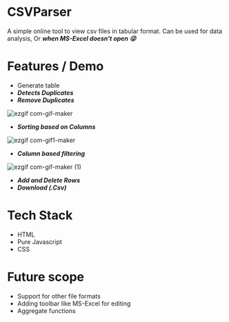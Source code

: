# CSVParser

A simple online tool to view csv files in tabular format. Can be used for data analysis, Or ***when MS-Excel doesn't open :stuck_out_tongue_winking_eye:***

# Features / Demo

- Generate table
- ***Detects Duplicates***
- ***Remove Duplicates***

![ezgif com-gif-maker](https://user-images.githubusercontent.com/22127564/128226094-dead2e01-f305-4297-83b5-a458a56e2301.gif)

- ***Sorting based on Columns***


![ezgif com-gif1-maker](https://user-images.githubusercontent.com/22127564/128504753-3c370da3-192a-49fc-ba66-7f0ade688541.gif)


- ***Column based filtering***


![ezgif com-gif-maker (1)](https://user-images.githubusercontent.com/22127564/128687173-c31c1629-bcc2-4df6-8b07-b609fd5c7bd0.gif)

- ***Add and Delete Rows***
- ***Download (.Csv)***

# Tech Stack
 - HTML
 - Pure Javascript
 - CSS

# Future scope
- Support for other file formats
- Adding toolbar like MS-Excel for editing
- Aggregate functions

